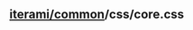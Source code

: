 [iterami/common](https://github.com/iterami/Docs.htm/blob/gh-pages/common/README.md)/css/core.css
-------------------------------------------------------------------------------------------------
